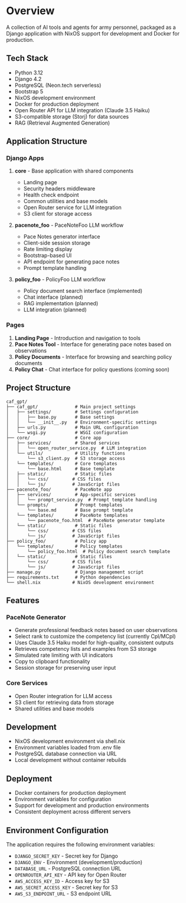 # Overview
A collection of AI tools and agents for army personnel, packaged as a Django application with NixOS support for development and Docker for production.

## Tech Stack
- Python 3.12
- Django 4.2
- PostgreSQL (Neon.tech serverless)
- Bootstrap 5
- NixOS development environment
- Docker for production deployment
- Open Router API for LLM integration (Claude 3.5 Haiku)
- S3-compatible storage (Storj) for data sources
- RAG (Retrieval Augmented Generation)

## Application Structure

### Django Apps
1. **core** - Base application with shared components
   - Landing page
   - Security headers middleware
   - Health check endpoint
   - Common utilities and base models
   - Open Router service for LLM integration
   - S3 client for storage access

2. **pacenote_foo** - PaceNoteFoo LLM workflow
   - Pace Notes generator interface
   - Client-side session storage
   - Rate limiting display
   - Bootstrap-based UI
   - API endpoint for generating pace notes
   - Prompt template handling

3. **policy_foo** - PolicyFoo LLM workflow
   - Policy document search interface (implemented)
   - Chat interface (planned)
   - RAG implementation (planned)
   - LLM integration (planned)

### Pages
1. **Landing Page** - Introduction and navigation to tools
2. **Pace Notes Tool** - Interface for generating pace notes based on observations
3. **Policy Documents** - Interface for browsing and searching policy documents
4. **Policy Chat** - Chat interface for policy questions (coming soon)

## Project Structure
```
caf_gpt/
├── caf_gpt/              # Main project settings
│   ├── settings/         # Settings configuration
│   │   ├── base.py       # Base settings
│   │   └── __init__.py   # Environment-specific settings
│   ├── urls.py           # Main URL configuration
│   └── wsgi.py           # WSGI configuration
├── core/                 # Core app
│   ├── services/         # Shared services
│   │   └── open_router_service.py  # LLM integration
│   └── utils/            # Utility functions
│       └── s3_client.py  # S3 storage access
│   └── templates/        # Core templates
│       └── base.html     # Base template
│   ├── static/           # Static files
│   │   └── css/         # CSS files
│   │   └── js/          # JavaScript files
├── pacenote_foo/         # PaceNote app
│   ├── services/         # App-specific services
│   │   └── prompt_service.py  # Prompt template handling
│   └── prompts/          # Prompt templates
│       └── base.md       # Base prompt template
│   └── templates/        # PaceNote templates
│       └── pacenote_foo.html  # PaceNote generator template
│   └── static/           # Static files
│       └── css/         # CSS files
│       └── js/          # JavaScript files
├── policy_foo/           # Policy app
│   └── templates/        # Policy templates
│       └── policy_foo.html  # Policy document search template
│   └── static/           # Static files
│       └── css/         # CSS files
│       └── js/          # JavaScript files
├── manage.py             # Django management script
├── requirements.txt      # Python dependencies
└── shell.nix            # NixOS development environment
```

## Features

### PaceNote Generator
- Generate professional feedback notes based on user observations
- Select rank to customize the competency list (currently Cpl/MCpl)
- Uses Claude 3.5 Haiku model for high-quality, consistent outputs
- Retrieves competency lists and examples from S3 storage
- Simulated rate limiting with UI indicators
- Copy to clipboard functionality
- Session storage for preserving user input

### Core Services
- Open Router integration for LLM access
- S3 client for retrieving data from storage
- Shared utilities and base models

## Development
- NixOS development environment via shell.nix
- Environment variables loaded from .env file
- PostgreSQL database connection via URL
- Local development without container rebuilds

## Deployment
- Docker containers for production deployment
- Environment variables for configuration
- Support for development and production environments
- Consistent deployment across different servers

## Environment Configuration
The application requires the following environment variables:
- `DJANGO_SECRET_KEY` - Secret key for Django
- `DJANGO_ENV` - Environment (development/production)
- `DATABASE_URL` - PostgreSQL connection URL
- `OPENROUTER_API_KEY` - API key for Open Router
- `AWS_ACCESS_KEY_ID` - Access key for S3
- `AWS_SECRET_ACCESS_KEY` - Secret key for S3
- `AWS_S3_ENDPOINT_URL` - S3 endpoint URL
